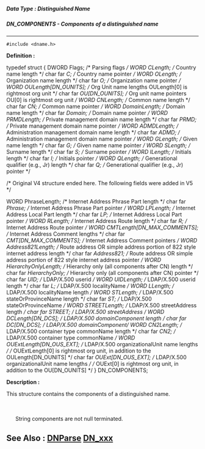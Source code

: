 ##### Data Type : Distinguished Name
##### DN_COMPONENTS - Components of a distinguished name
---
```
#include <dname.h>
```

**Definition :**

typedef struct {
   DWORD Flags;                     /* Parsing flags */
   WORD CLength;                    /* Country name length */
   char far *C;                     /* Country name pointer */
   WORD OLength;                    /* Organization name length */
   char far *O;                     /* Organization name pointer */
   WORD OULength[DN_OUNITS];        /* Org Unit name lengths
                                       OULength[0] is rightmost org
                                       unit */
   char far *OU[DN_OUNITS];         /* Org unit name pointers
                                       OU[0] is rightmost org
                                       unit */
   WORD CNLength;                   /* Common name length */
   char far *CN;                    /* Common name pointer */
   WORD DomainLength;               /* Domain name length */
   char far *Domain;                /* Domain name pointer */
   WORD PRMDLength;                 /* Private management domain
                                       name length */
   char far *PRMD;                  /* Private management domain
                                       name pointer */
   WORD ADMDLength;                 /* Administration management
                                       domain name length */
   char far *ADMD;                  /* Administration management
                                       domain name pointer */
   WORD GLength;                    /* Given name length */
   char far *G;                     /* Given name name pointer */
   WORD SLength;                    /* Surname length */
   char far *S;                     /* Surname pointer */
   WORD ILength;                    /* Initials length */
   char far *I;                     /* Initials pointer */
   WORD QLength;                    /* Generational qualifier
                                       (e.g., Jr) length */
   char far *Q;                     /* Generational qualifier
                                       (e.g., Jr) pointer */

/* Original V4 structure ended here.
   The following fields were added in V5 */

   WORD PhraseLength;               /* Internet Address Phrase Part
                                       length */
   char far *Phrase;                /* Internet Address Phrase Part
                                       pointer */
   WORD LPLength;                   /* Internet Address Local Part
                                       length */
   char far *LP;                    /* Internet Address Local Part
                                       pointer */
   WORD RLength;                    /* Internet Address Route
                                       length */
   char far *R;                     /* Internet Address Route
                                       pointer */
   WORD CMTLength[DN_MAX_COMMENTS]; /* Internet Address Comment
                                       lengths */
   char far *CMT[DN_MAX_COMMENTS];  /* Internet Address Comment
                                       pointers */
   WORD Address821Length;           /* Route address OR simple
                                       address portion of 822
                                       style internet address
                                       length */
   char far *Address821;            /* Route address OR simple
                                       address portion of 822
                                       style internet address
                                       pointer */
   WORD HierarchyOnlyLength;        /* Hierarchy only (all
                                       components after CN)
                                       length */
   char far *HierarchyOnly;         /* Hierarchy only (all
                                       components after CN)
                                       pointer */
   char far *UID;                   /* LDAP/X.500 userid */
   WORD UIDLength;                  /* LDAP/X.500 userid length */
   char far *L;                     /* LDAP/X.500 localityName */
   WORD LLength;                    /* LDAP/X.500 localityName
                                       length */
   WORD STLength;                   /* LDAP/X.500
                                       stateOrProvinceName
                                       length */
   char far *ST;                    /* LDAP/X.500
                                       stateOrProvinceName */
   WORD STREETLength;               /* LDAP/X.500 streetAddress
                                       length */
   char far *STREET;                /* LDAP/X.500 streetAddress */
   WORD DCLength[DN_DCS];           /* LDAP/X.500 domainComponent
                                       length */
   char far *DC[DN_DCS];            /* LDAP/X.500 domainComponent*/
   WORD CN2Length;                  /* LDAP/X.500 container type
                                       commonName length */
   char far *CN2;                   /* LDAP/X.500 container type
                                       commonName */
   WORD OUExtLength[DN_OUS_EXT];    /* LDAP/X.500
                                       organizationalUnit name
                                       lengths */
                                    /* OUExtLength[0] is rightmost
                                       org unit, in addition to the
                                       OULength[DN_OUNITS] */
   char far *OUExt[DN_OUS_EXT];     /* LDAP/X.500
                                       organizationalUnit name
                                       lengths */
                                    /* OUExt[0] is rightmost org
                                       unit, in addition to the
                                       OU[DN_OUNITS] */
} DN_COMPONENTS;

**Description :**

This structure contains the components of a distinguished name.  
<ul><br>
<br>
String components are not null terminated.</ul>



**See Also :**
[DNParse](/domino-c-api-docs/reference/Func/DNParse)
[DN_xxx](/domino-c-api-docs/reference/Symb/DN_xxx)
---
